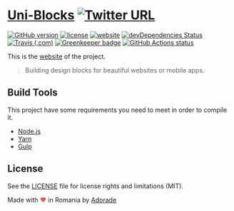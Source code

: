 # [Uni-Blocks](https://blocks.adorade.ro/) [![Twitter URL](https://img.shields.io/twitter/url?url=https%3A%2F%2Fblocks.adorade.ro)](https://twitter.com/intent/tweet?text=Uni-Block%20-%20building%20blocks%20for%20beautiful%20websites%20&url=https://blocks.adorade.ro&hashtags=design,blocks,webdesign,development,mobileapp,webapp,website,templates)

[![GitHub version](https://img.shields.io/github/package-json/v/adorade/uni-blocks.svg?label=&color=green&logo=github)](https://github.com/adorade/uni-blocks/blob/master/package.json)
[![license](https://img.shields.io/github/license/adorade/uni-blocks.svg?label=)](https://mit-license.org)
[![website](https://img.shields.io/website/https/blocks.adorade.ro.svg?logo=google-chrome)](https://blocks.adorade.ro/)
[![devDependencies Status](https://img.shields.io/david/dev/adorade/uni-blocks.svg?label=deps)](https://david-dm.org/adorade/uni-blocks?type=dev)
[![Travis (.com)](https://img.shields.io/travis/com/adorade/uni-blocks?logo=travis)](https://travis-ci.com/adorade/uni-blocks)
[![Greenkeeper badge](https://badges.greenkeeper.io/adorade/uni-blocks.svg)](https://greenkeeper.io/)
[![GitHub Actions status](https://github.com/adorade/uni-blocks/workflows/Node%20CI/badge.svg)](https://github.com/adorade/uni-blocks/actions)

This is the [website](https://blocks.adorade.ro/) of the project.

> Building design blocks for beautiful websites or mobile apps.

## Build Tools

This project have some requirements you need to meet in order to compile it.

* [Node.js](https://nodejs.org/)
* [Yarn](https://yarnpkg.com/en/)
* [Gulp](http://gulpjs.com/)

## License

See the [LICENSE](LICENSE) file for license rights and limitations (MIT).

Made with <span style="color: #e25555;">&hearts;</span> in Romania by [Adorade](https://adorade.ro)
